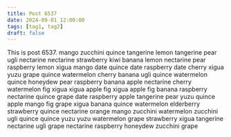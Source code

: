 ```yaml
---
title: Post 6537
date: 2024-09-01 12:00:00
tags: [tag1, tag2]
draft: false
---
```

This is post 6537.
mango
zucchini
quince
tangerine
lemon
tangerine
pear
ugli
nectarine
nectarine
strawberry
kiwi
banana
lemon
nectarine
pear
raspberry
lemon
xigua
mango
date
quince
date
raspberry
date
cherry
xigua
yuzu
grape
quince
watermelon
cherry
banana
ugli
quince
watermelon
quince
honeydew
pear
raspberry
banana
apple
nectarine
cherry
watermelon
fig
xigua
xigua
apple
fig
xigua
apple
fig
banana
raspberry
nectarine
quince
grape
date
raspberry
apple
tangerine
pear
yuzu
quince
apple
mango
fig
grape
xigua
banana
quince
watermelon
elderberry
strawberry
quince
nectarine
orange
mango
zucchini
watermelon
zucchini
ugli
quince
quince
yuzu
yuzu
watermelon
grape
strawberry
xigua
tangerine
nectarine
ugli
grape
nectarine
raspberry
honeydew
zucchini
grape
